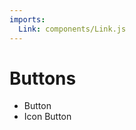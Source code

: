 ```yaml
---
imports:
  Link: components/Link.js
---
```


# Buttons

* <Link to="/components/button/button">Button</Link>
* <Link to="/components/button/icon-button">Icon Button</Link>
